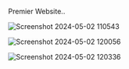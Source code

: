 Premier Website..

![Screenshot 2024-05-02 110543](https://github.com/Princeranaa/Premier/assets/118331128/322afd03-81c1-4943-b9d7-0193408457c9)
</hr>


![Screenshot 2024-05-02 120056](https://github.com/Princeranaa/Premier/assets/118331128/62412caa-07a8-4bc2-a8e8-798d464762fb)

![Screenshot 2024-05-02 120336](https://github.com/Princeranaa/Premier/assets/118331128/de8c0e58-7fd5-4e3a-a129-4a40b748c049)



